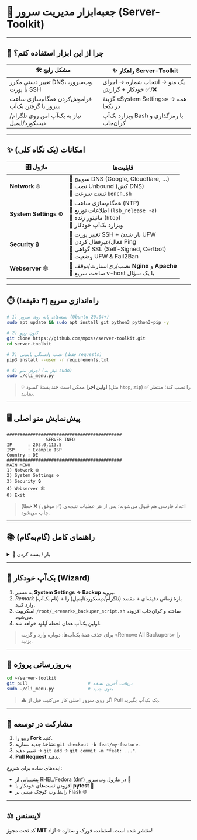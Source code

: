 # 🚀 جعبه‌‌ابزار مدیریت سرور (Server-Toolkit)



---

## 🧐 چرا از این ابزار استفاده کنم؟

| 🛠️ مشکل رایج | ✨ راهکار Server-Toolkit |
|--------------|--------------------------|
| تغییر دستیِ مکرر DNS، وب‌سرور، یا پورت SSH | یک منو → انتخاب شماره → اجرای خودکار + گزارش ✅/❌ |
| فراموش‌کردن همگام‌سازی ساعت سرور یا گرفتن بک‌آپ | گزینهٔ «System Settings» → همه در یکجا |
| نیاز به بک‌آپ امن روی تلگرام/دیسکورد/ایمیل | ویزارد بک‌آپ Bash با رمز‌گذاری و کران‌جاب |

---

## ✨ امکانات (یک نگاه کلی)

| 🎛️ ماژول | قابلیت‌ها |
|----------|-----------|
| **Network** 🌐 | 🔸 سوییچ DNS (Google, Cloudflare, …)<br>🔸 نصب Unbound (کش DNS)<br>🔸 تست سرعت `bench.sh` |
| **System Settings** ⚙️ | 🔸 همگام‌سازی ساعت (NTP)<br>🔸 اطلاعات توزیع (`lsb_release -a`)<br>🔸 مانیتور زنده (`htop`)<br>🔸 ویزارد بک‌آپ خودکار |
| **Security** 🔒 | 🔸 تغییر پورت SSH + باز شدن UFW<br>🔸 فعال/غیرفعال کردن Ping<br>🔸 گواهی SSL (Self-Signed, Certbot)<br>🔸 وضعیت UFW & Fail2Ban |
| **Webserver** 🕸️ | 🔸 نصب/ری‌استارت/توقف **Nginx** و **Apache**<br>🔸 ساخت سریع v-host با یک سؤال |

---

## ⏱️ راه‌اندازی سریع (۳ دقیقه!)

```bash
# 1) بسته‌های پایه روی سرور (Ubuntu 20.04+)
sudo apt update && sudo apt install git python3 python3-pip -y

# 2) کلون ریپو
git clone https://github.com/mpxss/server-toolkit.git
cd server-toolkit

# 3) نصب وابستگی پایتونی (فقط requests)
pip3 install --user -r requirements.txt

# 4) اجرای منو (نیاز به sudo)
sudo ./cli_menu.py
```

> 💡 **اولین اجرا** ممکن است چند بستهٔ کمبود (مثل `htop`, `zip`) را نصب کند؛ منتظر ✅ بمانید.

---

## 🖥️ پیش‌‌نمایش منو اصلی

```text
############################################
               SERVER INFO
IP      : 203.0.113.5
ISP     : Example ISP
Country : DE
############################################
MAIN MENU
1) Network 🌐
2) System Settings ⚙️
3) Security 🔒
4) Webserver 🕸️
0) Exit
```

> اعداد فارسی هم قبول می‌شوند؛ پس از هر عملیات نتیجه‌ی (✅ موفق / ❌ خطا) چاپ می‌شود.

---

## 📚 راهنمای کامل (گام‌به‌گام)

<details>
<summary>👀 باز / بسته کردن</summary>

### ۱) Network 🌐
| # | شرح |
|---|-----|
| 1 | **DNS** → چهار سرویس؛ با انتخاب، `resolv.conf` قفل می‌شود. |
| 2 | **Unbound** → نصب، کانفیگ، تست و ری‌لود خودکار. |
| 3 | **Speed-Test** → اجرای `wget -qO- bench.sh | bash`. |

### ۲) System Settings ⚙️
| # | شرح |
|---|-----|
| 1 | همگام‌سازی NTP + `ntpdate`. |
| 2 | اطلاعات توزیع لینوکس. |
| 3 | اجرای `htop` (اگر نبود نصب می‌کند). |
| 4 | ویزارد بک‌آپ؛ در انتها کران‌جاب می‌سازد. |

### ۳) Security 🔒
| # | شرح |
|---|-----|
| 1 | تغییر پورت SSH + بازشدن پورت جدید در UFW. |
| 2 | فعال/غیرفعال‌کردن Ping. |
| 3 | ساخت گواهی Self-Signed یا گرفتن Let’s Encrypt. |
| 4 | نمایش UFW و Fail2Ban. |

### ۴) Webserver 🕸️
| # | شرح |
|---|-----|
| 1–4 | نصب/وضعیت/ری‌استارت/توقف **Nginx**. |
| 5–8 | همان موارد برای **Apache**. |
| 9 | ساخت v-host در Nginx (sites-available). |
| 10 | ساخت v-host در Apache (a2ensite). |

</details>

---

## 💾 بک‌آپ خودکار (Wizard)

1. به مسیر **System Settings → Backup** بروید.  
2. *Remark* (نام بک‌آپ) + بازهٔ زمانی دقیقه‌ای + مقصد (تلگرام/دیسکورد/ایمیل) را وارد کنید.  
3. اسکریپت `/root/_<remark>_backuper_script.sh` ساخته و کران‌جاب افزوده می‌شود.  
4. اولین بک‌آپ همان لحظه آپلود خواهد شد.

> برای حذف همهٔ بک‌آپ‌ها: دوباره وارد و گزینه «Remove All Backupers» را بزنید.

---

## 🔄 به‌روزرسانی پروژه

```bash
cd ~/server-toolkit
git pull                       # دریافت آخرین نسخه
sudo ./cli_menu.py             # منوی جدید
```

> ⚠️ اگر روی سرور اصلی کار می‌کنید، قبل از Pull یک بک‌آپ بگیرید.

---

## 🤝 مشارکت در توسعه

1. ریپو را **Fork** کنید.  
2. شاخهٔ جدید بسازید: `git checkout -b feat/my-feature`.  
3. تغییر دهید → `git add` → `git commit -m "feat: ..."`.  
4. **Pull Request** بدهید.

ایده‌های ساده برای شروع:
* پشتیبانی از RHEL/Fedora (dnf) در ماژول وب‌سرور 🔧
* افزودن تست‌های خودکار با **pytest** 🧪
* رابط وب کوچک مبتنی بر Flask 🌐

---

## ⚖️ لایسنس

کد تحت مجوز **MIT** منتشر شده است. استفاده، فورک و ستاره ⭐ آزاد!
